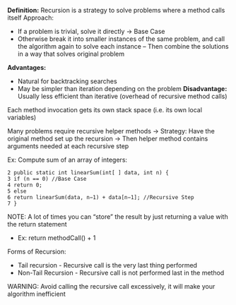 **Definition:** Recursion is a strategy to solve problems where a method calls itself
Approach:
- If a problem is trivial, solve it directly → Base Case
- Otherwise break it into smaller instances of the same problem, and call the algorithm again to solve each instance
	– Then combine the solutions in a way that solves original problem

**Advantages:**
- Natural for backtracking searches
- May be simpler than iteration depending on the problem
**Disadvantage:** Usually less efficient than iterative (overhead of recursive method calls)

Each method invocation gets its own stack space (i.e. its own local variables)

Many problems require recursive helper methods
→ Strategy: Have the original method set up the recursion
	→ Then helper method contains arguments needed at each recursive step

Ex: Compute sum of an array of integers:
```
2 public static int linearSum(int[ ] data, int n) { 
3 if (n == 0) //Base Case
4 return 0; 
5 else 
6 return linearSum(data, n−1) + data[n−1]; //Recursive Step
7 }
```
NOTE: A lot of times you can “store” the result by just returning a value with the return statement 
- Ex: return methodCall() + 1

Forms of Recursion:
- Tail recursion - Recursive call is the very last thing performed
- Non-Tail Recursion - Recursive call is not performed last in the method

WARNING: Avoid calling the recursive call excessively, it will make your algorithm inefficient